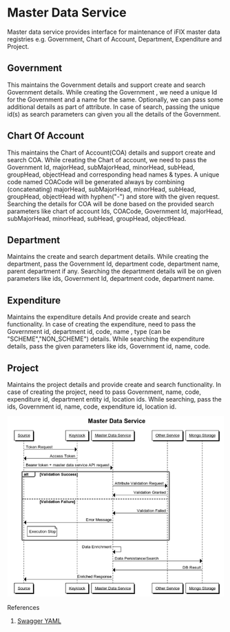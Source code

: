 # Master Data Service

Master data service provides interface for maintenance of iFIX master data registries e.g. Government, Chart of Account, Department, Expenditure and Project. 

## Government 

This maintains the Government details and support create and search Government details. While creating the Government , we need a unique Id for the Government and a name for the same. Optionally, we can pass some additional details as part of attribute. In case of search, passing the unique id\(s\) as search parameters can given you all the details of the Government.

## Chart Of Account 

This maintains the Chart of Account\(COA\) details and support create and search COA. While creating the Chart of account, we need to pass the Government Id, majorHead, subMajorHead, minorHead, subHead, groupHead, objectHead and corresponding head names & types. A unique code named COACode will be generated always by combining \(concatenating\) majorHead, subMajorHead, minorHead, subHead, groupHead, objectHead with hyphen\("-"\) and store with the given request.  
Searching the details for COA will be done based on the provided search parameters like chart of account Ids, COACode, Government Id, majorHead, subMajorHead, minorHead, subHead, groupHead, objectHead.

## Department 

Maintains the create and search department details. While creating the department, pass the Government Id, department code, department name, parent department if any. Searching the department details will be on given parameters like ids, Government Id, department code, department name.

## Expenditure 

Maintains the expenditure details And provide create and search functionality. In case of creating the expenditure, need to pass the Government id, department id, code, name , type \(can be "SCHEME","NON\_SCHEME"\) details. While searching the expenditure details, pass the given parameters like ids, Government id, name, code.

## Project 

Maintains the project details and provide create and search functionality. In case of creating the project, need to pass Government, name, code, expenditure id, department entity id, location ids. While searching, pass the ids, Government id, name, code, expenditure id, location id.

![](../../../.gitbook/assets/image%20%285%29.png)

References

1. [Swagger YAML ](https://redocly.github.io/redoc/?url=https://raw.githubusercontent.com/egovernments/iFix-Dev/develop/domain-services/ifix-master-data-service/ifix-master-data-service-0.1.0.yaml#tag/COA/paths/~1chartOfAccount~1v1~1_search/post)



